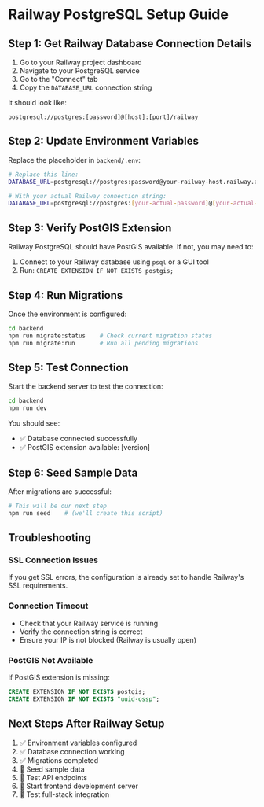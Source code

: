 # Railway PostgreSQL Setup Guide

## Step 1: Get Railway Database Connection Details

1. Go to your Railway project dashboard
2. Navigate to your PostgreSQL service
3. Go to the "Connect" tab
4. Copy the `DATABASE_URL` connection string

It should look like:
```
postgresql://postgres:[password]@[host]:[port]/railway
```

## Step 2: Update Environment Variables

Replace the placeholder in `backend/.env`:

```bash
# Replace this line:
DATABASE_URL=postgresql://postgres:password@your-railway-host.railway.app:5432/railway

# With your actual Railway connection string:
DATABASE_URL=postgresql://postgres:[your-actual-password]@[your-actual-host]:[port]/railway
```

## Step 3: Verify PostGIS Extension

Railway PostgreSQL should have PostGIS available. If not, you may need to:
1. Connect to your Railway database using `psql` or a GUI tool
2. Run: `CREATE EXTENSION IF NOT EXISTS postgis;`

## Step 4: Run Migrations

Once the environment is configured:

```bash
cd backend
npm run migrate:status    # Check current migration status
npm run migrate:run       # Run all pending migrations
```

## Step 5: Test Connection

Start the backend server to test the connection:

```bash
cd backend
npm run dev
```

You should see:
- ✅ Database connected successfully
- ✅ PostGIS extension available: [version]

## Step 6: Seed Sample Data

After migrations are successful:

```bash
# This will be our next step
npm run seed    # (we'll create this script)
```

## Troubleshooting

### SSL Connection Issues
If you get SSL errors, the configuration is already set to handle Railway's SSL requirements.

### Connection Timeout
- Check that your Railway service is running
- Verify the connection string is correct
- Ensure your IP is not blocked (Railway is usually open)

### PostGIS Not Available
If PostGIS extension is missing:
```sql
CREATE EXTENSION IF NOT EXISTS postgis;
CREATE EXTENSION IF NOT EXISTS "uuid-ossp";
```

## Next Steps After Railway Setup

1. ✅ Environment variables configured
2. ✅ Database connection working  
3. ✅ Migrations completed
4. 🔄 Seed sample data
5. 🔄 Test API endpoints
6. 🔄 Start frontend development server
7. 🔄 Test full-stack integration